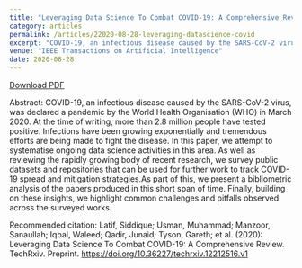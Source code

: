 ```yaml
---
title: "Leveraging Data Science To Combat COVID-19: A Comprehensive Review"
category: articles
permalink: /articles/22020-08-28-leveraging-datascience-covid
excerpt: "COVID-19, an infectious disease caused by the SARS-CoV-2 virus, was declared a pandemic by the World Health Organisation (WHO) in March 2020. At the time of writing, more than 2.8 million people have tested positive. Infections have been growing exponentially and tremendous efforts are being made to fight the disease. In this paper, we attempt to systematise ongoing data science activities in this area. As well as reviewing the rapidly growing body of recent research, we survey public datasets and repositories that can be used for further work to track COVID-19 spread and mitigation strategies.As part of this, we present a bibliometric analysis of the papers produced in this short span of time. Finally, building on these insights, we highlight common challenges and pitfalls observed across the surveyed works."
venue: "IEEE Transactions on Artificial Intelligence"
date: 2020-08-28
---
```


<a href="https://www.techrxiv.org/articles/Leveraging_Data_Science_To_Combat_COVID-19_A_Comprehensive_Review/12212516/files/22459823.pdf">Download PDF</a>

Abstract: COVID-19, an infectious disease caused by the SARS-CoV-2 virus, was declared a pandemic by the World Health Organisation (WHO) in March 2020. At the time of writing, more than 2.8 million people have tested positive. Infections have been growing exponentially and tremendous efforts are being made to fight the disease. In this paper, we attempt to systematise ongoing data science activities in this area. As well as reviewing the rapidly growing body of recent research, we survey public datasets and repositories that can be used for further work to track COVID-19 spread and mitigation strategies.As part of this, we present a bibliometric analysis of the papers produced in this short span of time. Finally, building on these insights, we highlight common challenges and pitfalls observed across the surveyed works.


Recommended citation: Latif, Siddique; Usman, Muhammad; Manzoor, Sanaullah; Iqbal, Waleed; Qadir, Junaid; Tyson, Gareth; et al. (2020): Leveraging Data Science To Combat COVID-19: A Comprehensive Review. TechRxiv. Preprint. https://doi.org/10.36227/techrxiv.12212516.v1
